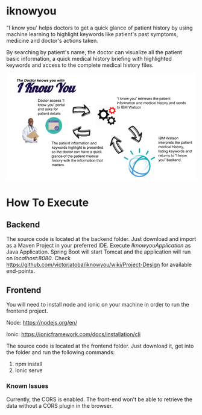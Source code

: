 # iknowyou

"I know you' helps doctors to get a quick glance of patient history by using machine learning to highlight keywords like patient's past symptoms, medicine and doctor's actions taken.

By searching by patient's name, the doctor can visualize all the patient basic information, a quick medical history briefing with highlighted keywords and access to the complete medical history files.

![](https://raw.githubusercontent.com/victorjatoba/iknowyou/master/docs/i_know_you.png)

# How To Execute

## Backend

The source code is located at the backend folder. Just download and import as a Maven Project in your preferred IDE.
Execute *IknowyouApplication* as Java Application. Spring Boot will start Tomcat and the application will run on *localhost:8080*.
Check https://github.com/victorjatoba/iknowyou/wiki/Project-Design for available end-points.

## Frontend

You will need to install node and ionic on your machine in order to run the frontend project.

Node: https://nodejs.org/en/

Ionic: https://ionicframework.com/docs/installation/cli

The source code is located at the frontend folder. Just download it, get into the folder and run the following commands:

1. npm install
2. ionic serve

### Known Issues

Currently, the CORS is enabled. The front-end won't be able to retrieve the data without a CORS plugin in the browser.
